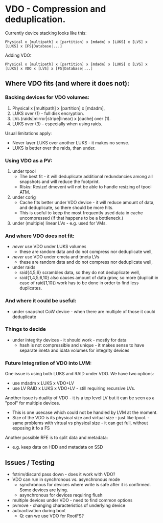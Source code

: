 # VDO - Compression and deduplication.

Currently device stacking looks like this:

    Physical x [multipath] x [partition] x [mdadm] x [LUKS] x [LVS] x [LUKS] x [FS|Database|...]

Adding VDO:

    Physical x [multipath] x [partition] x [mdadm] x [LUKS] x [LVS] x [LUKS] x VDO x [LVS] x [FS|Database|...]

## Where VDO fits (and where it does not):

### Backing devices for VDO volumes:

1. Physical x [multipath] x [partition] x [mdadm],
2. LUKS over (1) - full disk encryption.
3. LVs (raids|mirror|stripe|linear) x [cache] over (1).
4. LUKS over (3) - especially when using raids.

Usual limitations apply:

- Never layer LUKS over another LUKS - it makes no sense.
- LUKS is better over the raids, than under.

### Using VDO as a PV:

1. under tpool
    - The best fit - it will deduplicate additional redundancies among all
      snapshots and will reduce the footprint.
    - Risks: Resize! dmevent will not be able to handle resizing of tpool ATM.
2. under corig
    - Cache fits better under VDO device - it will reduce amount of data, and
      deduplicate, so there should be more hits.
    - This is useful to keep the most frequently used data in cache
      uncompressed (if that happens to be a bottleneck.)
3. under (multiple) linear LVs - e.g. used for VMs.

### And where VDO does not fit:

- *never* use VDO under LUKS volumes
    - these are random data and do not compress nor deduplicate well,
- *never* use VDO under cmeta and tmeta LVs
    - these are random data and do not compress nor deduplicate well,
- under raids
    - raid{4,5,6} scrambles data, so they do not deduplicate well,
    - raid{1,4,5,6,10} also causes amount of data grow, so more (duplicit in
      case of raid{1,10}) work has to be done in order to find less duplicates.

### And where it could be useful:

- under snapshot CoW device - when there are multiple of those it could deduplicate

### Things to decide

- under integrity devices - it should work - mostly for data
    - hash is not compressible and unique - it makes sense to have separate imeta and idata volumes for integrity devices

### Future Integration of VDO into LVM:

One issue is using both LUKS and RAID under VDO. We have two options:

- use mdadm x LUKS x VDO+LV
- use LV RAID x LUKS x VDO+LV - still requiring recursive LVs.

Another issue is duality of VDO - it is a top level LV but it can be seen as a "pool" for multiple devices.

- This is one usecase which could not be handled by LVM at the moment.
- Size of the VDO is its physical size and virtual size - just like tpool.
      - same problems with virtual vs physical size - it can get full, without exposing it fo a FS

Another possible RFE is to split data and metadata:

- e.g. keep data on HDD and metadata on SSD

## Issues / Testing

- fstrim/discard pass down - does it work with VDO?
- VDO can run in synchronous vs. asynchronous mode
    - synchronous for devices where write is safe after it is confirmed. Some devices are lying.
    - asynchronous for devices requiring flush
- multiple devices under VDO - need to find common options
- pvmove - changing characteristics of underlying device
- autoactivation during boot
    - Q: can we use VDO for RootFS?

